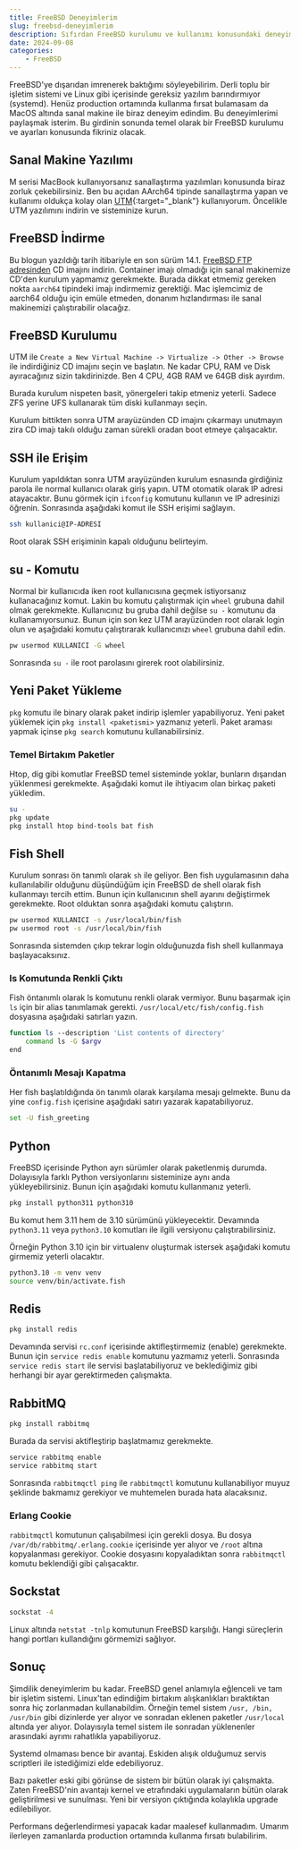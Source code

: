```yaml
---
title: FreeBSD Deneyimlerim
slug: freebsd-deneyimlerim
description: Sıfırdan FreeBSD kurulumu ve kullanımı konusundaki deneyimlerim.
date: 2024-09-08
categories:
    - FreeBSD
---
```


FreeBSD'ye dışarıdan imrenerek baktığımı söyleyebilirim. Derli toplu bir işletim sistemi ve Linux
gibi içerisinde gereksiz yazılım barındırmıyor (systemd). Henüz production ortamında kullanma fırsat
bulamasam da MacOS altında sanal makine ile biraz deneyim edindim. Bu deneyimlerimi paylaşmak
isterim. Bu girdinin sonunda temel olarak bir FreeBSD kurulumu ve ayarları konusunda fikriniz
olacak.

<!-- more -->

## Sanal Makine Yazılımı

M serisi MacBook kullanıyorsanız sanallaştırma yazılımları konusunda biraz zorluk çekebilirsiniz.
Ben bu açıdan AArch64 tipinde sanallaştırma yapan ve kullanımı oldukça kolay olan
[UTM][utm]{:target="_blank"} kullanıyorum. Öncelikle UTM yazılımını indirin ve sisteminize kurun.

[utm]: https://mac.getutm.app

## FreeBSD İndirme

Bu blogun yazıldığı tarih itibariyle en son sürüm 14.1. [FreeBSD FTP adresinden][freebsd-ftp] CD
imajını indirin. Container imajı olmadığı için sanal makinemize CD'den kurulum yapmamız gerekmekte.
Burada dikkat etmemiz gereken nokta `aarch64` tipindeki imajı indirmemiz gerektiği. Mac işlemcimiz
de aarch64 olduğu için emüle etmeden, donanım hızlandırması ile sanal makinemizi çalıştırabilir
olacağız.

[freebsd-ftp]: https://download.freebsd.org/releases/arm64/aarch64/ISO-IMAGES/14.1/FreeBSD-14.1-RELEASE-arm64-aarch64-disc1.iso

## FreeBSD Kurulumu

UTM ile `Create a New Virtual Machine -> Virtualize -> Other -> Browse` ile indirdiğiniz CD imajını
seçin ve başlatın. Ne kadar CPU, RAM ve Disk ayıracağınız sizin takdirinizde. Ben 4 CPU, 4GB RAM ve
64GB disk ayırdım.

Burada kurulum nispeten basit, yönergeleri takip etmeniz yeterli. Sadece ZFS yerine UFS kullanarak
tüm diski kullanmayı seçin.

Kurulum bittikten sonra UTM arayüzünden CD imajını çıkarmayı unutmayın zira CD imajı takılı olduğu
zaman sürekli oradan boot etmeye çalışacaktır.

## SSH ile Erişim

Kurulum yapıldıktan sonra UTM arayüzünden kurulum esnasında girdiğiniz parola ile normal kullanıcı
olarak giriş yapın. UTM otomatik olarak IP adresi atayacaktır. Bunu görmek için `ifconfig` komutunu
kullanın ve IP adresinizi öğrenin. Sonrasında aşağıdaki komut ile SSH erişimi sağlayın.

```sh
ssh kullanici@IP-ADRESI
```

Root olarak SSH erişiminin kapalı olduğunu belirteyim.

## su - Komutu

Normal bir kullanıcıda iken root kullanıcısına geçmek istiyorsanız kullanacağınız komut. Lakin bu
komutu çalıştırmak için `wheel` grubuna dahil olmak gerekmekte. Kullanıcınız bu gruba dahil değilse
`su -` komutunu da kullanamıyorsunuz. Bunun için son kez UTM arayüzünden root olarak login olun ve
aşağıdaki komutu çalıştırarak kullanıcınızı `wheel` grubuna dahil edin.

```sh
pw usermod KULLANICI -G wheel
```

Sonrasında `su -` ile root parolasını girerek root olabilirsiniz.

## Yeni Paket Yükleme

`pkg` komutu ile binary olarak paket indirip işlemler yapabiliyoruz. Yeni paket yüklemek için
`pkg install <paketismi>` yazmanız yeterli. Paket araması yapmak içinse `pkg search` komutunu
kullanabilirsiniz.

### Temel Birtakım Paketler

Htop, dig gibi komutlar FreeBSD temel sisteminde yoklar, bunların dışarıdan yüklenmesi gerekmekte. Aşağıdaki komut ile ihtiyacım olan birkaç paketi yükledim.

```sh
su -
pkg update
pkg install htop bind-tools bat fish
```

## Fish Shell

Kurulum sonrası ön tanımlı olarak `sh` ile geliyor. Ben fish uygulamasının daha kullanılabilir
olduğunu düşündüğüm için FreeBSD de shell olarak fish kullanmayı tercih ettim. Bunun için
kullanıcının shell ayarını değiştirmek gerekmekte. Root olduktan sonra aşağıdaki komutu çalıştırın.

```sh
pw usermod KULLANICI -s /usr/local/bin/fish
pw usermod root -s /usr/local/bin/fish
```

Sonrasında sistemden çıkıp tekrar login olduğunuzda fish shell kullanmaya başlayacaksınız.

### ls Komutunda Renkli Çıktı

Fish öntanımlı olarak ls komutunu renkli olarak vermiyor. Bunu başarmak için `ls` için bir alias
tanımlamak gerekti. `/usr/local/etc/fish/config.fish` dosyasına aşağıdaki satırları yazın.

```sh
function ls --description 'List contents of directory'
    command ls -G $argv
end
```

### Öntanımlı Mesajı Kapatma

Her fish başlatıldığında ön tanımlı olarak karşılama mesajı gelmekte. Bunu da yine `config.fish`
içerisine aşağıdaki satırı yazarak kapatabiliyoruz.

```sh
set -U fish_greeting
```

## Python

FreeBSD içerisinde Python ayrı sürümler olarak paketlenmiş durumda. Dolayısıyla farklı Python
versiyonlarını sisteminize aynı anda yükleyebilirsiniz. Bunun için aşağıdaki komutu kullanmanız
yeterli.

```sh
pkg install python311 python310
```

Bu komut hem 3.11 hem de 3.10 sürümünü yükleyecektir. Devamında `python3.11` veya `python3.10`
komutları ile ilgili versiyonu çalıştırabilirsiniz.

Örneğin Python 3.10 için bir virtualenv oluşturmak istersek aşağıdaki komutu girmemiz yeterli
olacaktır.

```sh
python3.10 -m venv venv
source venv/bin/activate.fish
```

## Redis

```sh
pkg install redis
```

Devamında servisi `rc.conf` içerisinde aktifleştirmemiz (enable) gerekmekte. Bunun için `service
redis enable` komutunu yazmamız yeterli. Sonrasında `service redis start` ile servisi
başlatabiliyoruz ve beklediğimiz gibi herhangi bir ayar gerektirmeden çalışmakta.

## RabbitMQ

```sh
pkg install rabbitmq
```

Burada da servisi aktifleştirip başlatmamız gerekmekte.

```sh
service rabbitmq enable
service rabbitmq start
```

Sonrasında `rabbitmqctl ping` ile `rabbitmqctl` komutunu kullanabiliyor muyuz şeklinde bakmamız
gerekiyor ve muhtemelen burada hata alacaksınız.

### Erlang Cookie

`rabbitmqctl` komutunun çalışabilmesi için gerekli dosya. Bu dosya `/var/db/rabbitmq/.erlang.cookie`
içerisinde yer alıyor ve `/root` altına kopyalanması gerekiyor. Cookie dosyasını kopyaladıktan sonra
`rabbitmqctl` komutu beklendiği gibi çalışacaktır.

## Sockstat

```sh
sockstat -4
```

Linux altında `netstat -tnlp` komutunun FreeBSD karşılığı. Hangi süreçlerin hangi portları
kullandığını görmemizi sağlıyor.

## Sonuç

Şimdilik deneyimlerim bu kadar. FreeBSD genel anlamıyla eğlenceli ve tam bir işletim sistemi.
Linux'tan edindiğim birtakım alışkanlıkları bıraktıktan sonra hiç zorlanmadan kullanabildim. Örneğin
temel sistem `/usr, /bin, /usr/bin` gibi dizinlerde yer alıyor ve sonradan eklenen paketler
`/usr/local` altında yer alıyor. Dolayısıyla temel sistem ile sonradan yüklenenler arasındaki ayrımı
rahatlıkla yapabiliyoruz.

Systemd olmaması bence bir avantaj. Eskiden alışık olduğumuz servis scriptleri ile istediğimizi elde
edebiliyoruz.

Bazı paketler eski gibi görünse de sistem bir bütün olarak iyi çalışmakta. Zaten FreeBSD'nin avantajı kernel ve etrafındaki uygulamaların bütün olarak geliştirilmesi ve sunulması. Yeni bir versiyon çıktığında kolaylıkla upgrade edilebiliyor.

Performans değerlendirmesi yapacak kadar maalesef kullanmadım. Umarım ilerleyen zamanlarda
production ortamında kullanma fırsatı bulabilirim.
